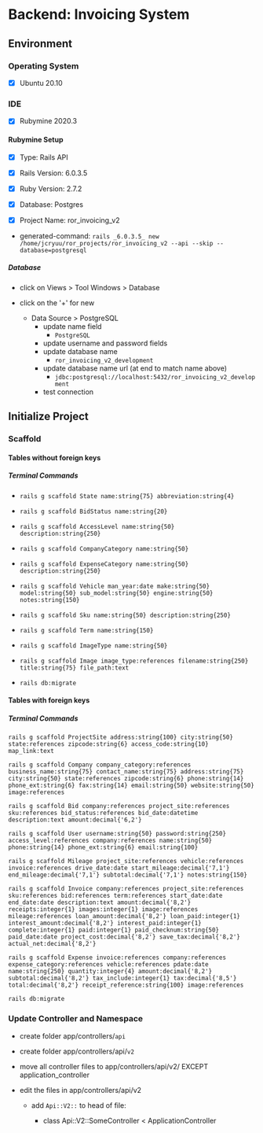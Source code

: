 # Backend: Invoicing System

## Environment

### Operating System

- [x] Ubuntu 20.10
  
### IDE

- [x] Rubymine 2020.3

#### Rubymine Setup

- [x] Type: Rails API
  
- [x] Rails Version: 6.0.3.5
  
- [x] Ruby Version: 2.7.2
  
- [x] Database: Postgres
  
- [x] Project Name: ror_invoicing_v2

- generated-command: `rails _6.0.3.5_ new /home/jcryuu/ror_projects/ror_invoicing_v2 --api --skip --database=postgresql`

##### Database

- click on Views > Tool Windows > Database

- click on the '+' for new
    - Data Source > PostgreSQL
        - update name field
            - `PostgreSQL`
        - update username and password fields
        - update database name
            - `ror_invoicing_v2_development`
        - update database name url (at end to match name above)
            - `jdbc:postgresql://localhost:5432/ror_invoicing_v2_development`
        - test connection

## Initialize Project

### Scaffold

#### Tables without foreign keys

##### Terminal Commands

- `rails g scaffold State name:string{75} abbreviation:string{4}`

- `rails g scaffold BidStatus name:string{20}`

- `rails g scaffold AccessLevel name:string{50} description:string{250}`

- `rails g scaffold CompanyCategory name:string{50}`


- `rails g scaffold ExpenseCategory name:string{50} description:string{250}`


- `rails g scaffold Vehicle man_year:date make:string{50} model:string{50} sub_model:string{50} engine:string{50} notes:string{150}`


- `rails g scaffold Sku name:string{50} description:string{250}`


- `rails g scaffold Term name:string{150}`


- `rails g scaffold ImageType name:string{50}`


- `rails g scaffold Image image_type:references filename:string{250} title:string{75} file_path:text`


- `rails db:migrate`

#### Tables with foreign keys

##### Terminal Commands

`rails g scaffold ProjectSite address:string{100} city:string{50} state:references zipcode:string{6} access_code:string{10} map_link:text`


`rails g scaffold Company company_category:references business_name:string{75} contact_name:string{75} address:string{75} city:string{50} state:references zipcode:string{6} phone:string{14} phone_ext:string{6} fax:string{14} email:string{50} website:string{50} image:references`


`rails g scaffold Bid company:references project_site:references sku:references bid_status:references bid_date:datetime description:text amount:decimal{'6,2'}`


`rails g scaffold User username:string{50} password:string{250} access_level:references company:references name:string{50} phone:string{14} phone_ext:string{6} email:string{100}`


`rails g scaffold Mileage project_site:references vehicle:references invoice:references drive_date:date start_mileage:decimal{'7,1'} end_mileage:decimal{'7,1'} subtotal:decimal{'7,1'} notes:string{150}`


`rails g scaffold Invoice company:references project_site:references sku:references bid:references term:references start_date:date end_date:date description:text amount:decimal{'8,2'} receipts:integer{1} images:integer{1} image:references mileage:references loan_amount:decimal{'8,2'} loan_paid:integer{1} interest_amount:decimal{'8,2'} interest_paid:integer{1} complete:integer{1} paid:integer{1} paid_checknum:string{50} paid_date:date project_cost:decimal{'8,2'} save_tax:decimal{'8,2'} actual_net:decimal{'8,2'}`


`rails g scaffold Expense invoice:references company:references expense_category:references vehicle:references pdate:date name:string{250} quantity:integer{4} amount:decimal{'8,2'} subtotal:decimal{'8,2'} tax_include:integer{1} tax:decimal{'8,5'} total:decimal{'8,2'} receipt_reference:string{100} image:references`


`rails db:migrate`

### Update Controller and Namespace

- create folder app/controllers/`api`
  
- create folder app/controllers/api/`v2`
  
- move all controller files to app/controllers/api/v2/ EXCEPT application_controller

- edit the files in app/controllers/api/v2
  
    - add `Api::V2::` to head of file:
      
        - class Api::V2::SomeController < ApplicationController

